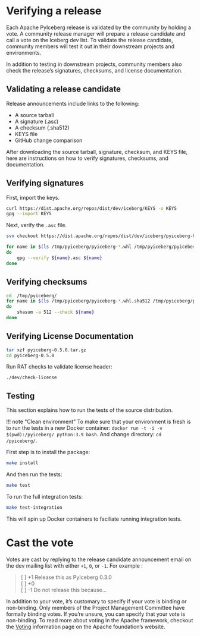 <!--
  - Licensed to the Apache Software Foundation (ASF) under one
  - or more contributor license agreements.  See the NOTICE file
  - distributed with this work for additional information
  - regarding copyright ownership.  The ASF licenses this file
  - to you under the Apache License, Version 2.0 (the
  - "License"); you may not use this file except in compliance
  - with the License.  You may obtain a copy of the License at
  -
  -   http://www.apache.org/licenses/LICENSE-2.0
  -
  - Unless required by applicable law or agreed to in writing,
  - software distributed under the License is distributed on an
  - "AS IS" BASIS, WITHOUT WARRANTIES OR CONDITIONS OF ANY
  - KIND, either express or implied.  See the License for the
  - specific language governing permissions and limitations
  - under the License.
  -->

# Verifying a release

Each Apache PyIceberg release is validated by the community by holding a vote. A community release manager will prepare a release candidate and call a vote on the Iceberg dev list. To validate the release candidate, community members will test it out in their downstream projects and environments.

In addition to testing in downstream projects, community members also check the release’s signatures, checksums, and license documentation.

## Validating a release candidate

Release announcements include links to the following:

- A source tarball
- A signature (.asc)
- A checksum (.sha512)
- KEYS file
- GitHub change comparison

After downloading the source tarball, signature, checksum, and KEYS file, here are instructions on how to verify signatures, checksums, and documentation.

## Verifying signatures

First, import the keys.

```sh
curl https://dist.apache.org/repos/dist/dev/iceberg/KEYS -o KEYS
gpg --import KEYS
```

Next, verify the `.asc` file.

```sh
svn checkout https://dist.apache.org/repos/dist/dev/iceberg/pyiceberg-0.5.0rc1/ /tmp/pyiceberg/

for name in $(ls /tmp/pyiceberg/pyiceberg-*.whl /tmp/pyiceberg/pyiceberg-*.tar.gz)
do
    gpg --verify ${name}.asc ${name}
done
```

## Verifying checksums

```sh
cd  /tmp/pyiceberg/
for name in $(ls /tmp/pyiceberg/pyiceberg-*.whl.sha512 /tmp/pyiceberg/pyiceberg-*.tar.gz.sha512)
do
    shasum -a 512 --check ${name}
done
```

## Verifying License Documentation

```sh
tar xzf pyiceberg-0.5.0.tar.gz
cd pyiceberg-0.5.0
```

Run RAT checks to validate license header:

```
./dev/check-license
```

## Testing

This section explains how to run the tests of the source distribution.

<!-- prettier-ignore-start -->

!!! note "Clean environment"
    To make sure that your environment is fresh is to run the tests in a new Docker container:
    `docker run -t -i -v $(pwd):/pyiceberg/ python:3.9 bash`. And change directory: `cd /pyiceberg/`.

<!-- prettier-ignore-end -->

First step is to install the package:

```sh
make install
```

And then run the tests:

```sh
make test
```

To run the full integration tests:

```sh
make test-integration
```

This will spin up Docker containers to faciliate running integration tests.

# Cast the vote

Votes are cast by replying to the release candidate announcement email on the dev mailing list with either `+1`, `0`, or `-1`. For example :

> \[ \] +1 Release this as PyIceberg 0.3.0  
> \[ \] +0  
> \[ \] -1 Do not release this because…

In addition to your vote, it’s customary to specify if your vote is binding or non-binding. Only members of the Project Management Committee have formally binding votes. If you’re unsure, you can specify that your vote is non-binding. To read more about voting in the Apache framework, checkout the [Voting](https://www.apache.org/foundation/voting.html) information page on the Apache foundation’s website.
